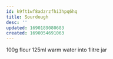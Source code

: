 ```yaml
---
id: k9ft1wf8adzrzfhi3hpq6hq
title: Sourdough
desc: ''
updated: 1690189080683
created: 1690054691063
---
```


100g flour
125ml warm water
into 1litre jar